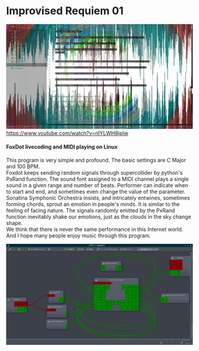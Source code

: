 # Improvised Requiem 01
![thumbnail](./img2.jpg)
https://www.youtube.com/watch?v=nIYLWH8jplw

#### FoxDot livecoding and MIDI playing on Linux

This program is very simple and profound. The basic settings are C Major and 100 BPM.  
Foxdot keeps sending random signals through supercollider by python's PxRand function. The sound font assigned to a MIDI channel plays a single sound in a given range and number of beats. Performer can indicate when to start and end, and sometimes even change the value of the parameter.  
Sonatina Symphonic Orchestra insists, and intricately entwines, sometimes forming chords, sprout an emotion in people's minds. It is similar to the feeling of facing nature. The signals randomly emitted by the PxRand function inevitably shake our emotions, just as the clouds in the sky change shape.  
We think that there is never the same performance in this Internet world. And I hope many people enjoy music through this program.

![Qjackctl Graph](./img1.png)

